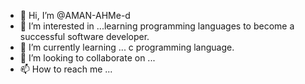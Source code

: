 - 👋 Hi, I’m @AMAN-AHMe-d
- 👀 I’m interested in ...learning programming languages to become a successful software developer.
- 🌱 I’m currently learning ... c programming language.
- 💞️ I’m looking to collaborate on ...
- 📫 How to reach me ...

<!---
AMAN-AHMe-d/AMAN-AHMe-d is a ✨ special ✨ repository because its `README.md` (this file) appears on your GitHub profile.
You can click the Preview link to take a look at your changes.
--->
